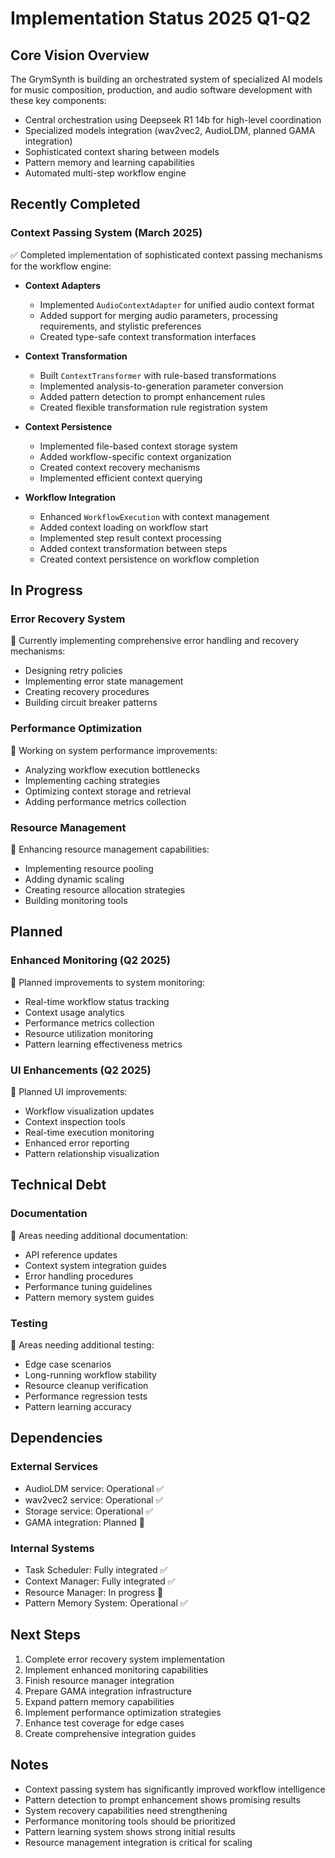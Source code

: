 # Implementation Status 2025 Q1-Q2

## Core Vision Overview

The GrymSynth is building an orchestrated system of specialized AI models for music composition, production, and audio software development with these key components:

- Central orchestration using Deepseek R1 14b for high-level coordination
- Specialized models integration (wav2vec2, AudioLDM, planned GAMA integration)
- Sophisticated context sharing between models
- Pattern memory and learning capabilities
- Automated multi-step workflow engine

## Recently Completed

### Context Passing System (March 2025)
✅ Completed implementation of sophisticated context passing mechanisms for the workflow engine:

- **Context Adapters**
  - Implemented `AudioContextAdapter` for unified audio context format
  - Added support for merging audio parameters, processing requirements, and stylistic preferences
  - Created type-safe context transformation interfaces

- **Context Transformation**
  - Built `ContextTransformer` with rule-based transformations
  - Implemented analysis-to-generation parameter conversion
  - Added pattern detection to prompt enhancement rules
  - Created flexible transformation rule registration system

- **Context Persistence**
  - Implemented file-based context storage system
  - Added workflow-specific context organization
  - Created context recovery mechanisms
  - Implemented efficient context querying

- **Workflow Integration**
  - Enhanced `WorkflowExecution` with context management
  - Added context loading on workflow start
  - Implemented step result context processing
  - Added context transformation between steps
  - Created context persistence on workflow completion

## In Progress

### Error Recovery System
🔄 Currently implementing comprehensive error handling and recovery mechanisms:
- Designing retry policies
- Implementing error state management
- Creating recovery procedures
- Building circuit breaker patterns

### Performance Optimization
🔄 Working on system performance improvements:
- Analyzing workflow execution bottlenecks
- Implementing caching strategies
- Optimizing context storage and retrieval
- Adding performance metrics collection

### Resource Management
🔄 Enhancing resource management capabilities:
- Implementing resource pooling
- Adding dynamic scaling
- Creating resource allocation strategies
- Building monitoring tools

## Planned

### Enhanced Monitoring (Q2 2025)
📅 Planned improvements to system monitoring:
- Real-time workflow status tracking
- Context usage analytics
- Performance metrics collection
- Resource utilization monitoring
- Pattern learning effectiveness metrics

### UI Enhancements (Q2 2025)
📅 Planned UI improvements:
- Workflow visualization updates
- Context inspection tools
- Real-time execution monitoring
- Enhanced error reporting
- Pattern relationship visualization

## Technical Debt

### Documentation
📝 Areas needing additional documentation:
- API reference updates
- Context system integration guides
- Error handling procedures
- Performance tuning guidelines
- Pattern memory system guides

### Testing
🧪 Areas needing additional testing:
- Edge case scenarios
- Long-running workflow stability
- Resource cleanup verification
- Performance regression tests
- Pattern learning accuracy

## Dependencies

### External Services
- AudioLDM service: Operational ✅
- wav2vec2 service: Operational ✅
- Storage service: Operational ✅
- GAMA integration: Planned 📅

### Internal Systems
- Task Scheduler: Fully integrated ✅
- Context Manager: Fully integrated ✅
- Resource Manager: In progress 🔄
- Pattern Memory System: Operational ✅

## Next Steps

1. Complete error recovery system implementation
2. Implement enhanced monitoring capabilities
3. Finish resource manager integration
4. Prepare GAMA integration infrastructure
5. Expand pattern memory capabilities
6. Implement performance optimization strategies
7. Enhance test coverage for edge cases
8. Create comprehensive integration guides

## Notes

- Context passing system has significantly improved workflow intelligence
- Pattern detection to prompt enhancement shows promising results
- System recovery capabilities need strengthening
- Performance monitoring tools should be prioritized
- Pattern learning system shows strong initial results
- Resource management integration is critical for scaling
